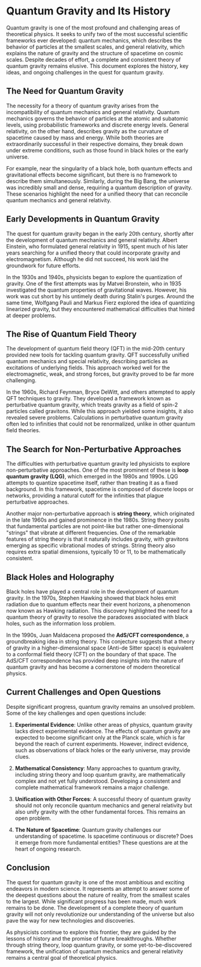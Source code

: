 # Quantum Gravity and Its History

Quantum gravity is one of the most profound and challenging areas of theoretical physics. It seeks to unify two of the most successful scientific frameworks ever developed: quantum mechanics, which describes the behavior of particles at the smallest scales, and general relativity, which explains the nature of gravity and the structure of spacetime on cosmic scales. Despite decades of effort, a complete and consistent theory of quantum gravity remains elusive. This document explores the history, key ideas, and ongoing challenges in the quest for quantum gravity.

## The Need for Quantum Gravity

The necessity for a theory of quantum gravity arises from the incompatibility of quantum mechanics and general relativity. Quantum mechanics governs the behavior of particles at the atomic and subatomic levels, using probabilistic frameworks and discrete energy levels. General relativity, on the other hand, describes gravity as the curvature of spacetime caused by mass and energy. While both theories are extraordinarily successful in their respective domains, they break down under extreme conditions, such as those found in black holes or the early universe.

For example, near the singularity of a black hole, both quantum effects and gravitational effects become significant, but there is no framework to describe them simultaneously. Similarly, during the Big Bang, the universe was incredibly small and dense, requiring a quantum description of gravity. These scenarios highlight the need for a unified theory that can reconcile quantum mechanics and general relativity.

## Early Developments in Quantum Gravity

The quest for quantum gravity began in the early 20th century, shortly after the development of quantum mechanics and general relativity. Albert Einstein, who formulated general relativity in 1915, spent much of his later years searching for a unified theory that could incorporate gravity and electromagnetism. Although he did not succeed, his work laid the groundwork for future efforts.

In the 1930s and 1940s, physicists began to explore the quantization of gravity. One of the first attempts was by Matvei Bronstein, who in 1935 investigated the quantum properties of gravitational waves. However, his work was cut short by his untimely death during Stalin's purges. Around the same time, Wolfgang Pauli and Markus Fierz explored the idea of quantizing linearized gravity, but they encountered mathematical difficulties that hinted at deeper problems.

## The Rise of Quantum Field Theory

The development of quantum field theory (QFT) in the mid-20th century provided new tools for tackling quantum gravity. QFT successfully unified quantum mechanics and special relativity, describing particles as excitations of underlying fields. This approach worked well for the electromagnetic, weak, and strong forces, but gravity proved to be far more challenging.

In the 1960s, Richard Feynman, Bryce DeWitt, and others attempted to apply QFT techniques to gravity. They developed a framework known as perturbative quantum gravity, which treats gravity as a field of spin-2 particles called gravitons. While this approach yielded some insights, it also revealed severe problems. Calculations in perturbative quantum gravity often led to infinities that could not be renormalized, unlike in other quantum field theories.

## The Search for Non-Perturbative Approaches

The difficulties with perturbative quantum gravity led physicists to explore non-perturbative approaches. One of the most prominent of these is **loop quantum gravity (LQG)**, which emerged in the 1980s and 1990s. LQG attempts to quantize spacetime itself, rather than treating it as a fixed background. In this framework, spacetime is composed of discrete loops or networks, providing a natural cutoff for the infinities that plague perturbative approaches.

Another major non-perturbative approach is **string theory**, which originated in the late 1960s and gained prominence in the 1980s. String theory posits that fundamental particles are not point-like but rather one-dimensional "strings" that vibrate at different frequencies. One of the remarkable features of string theory is that it naturally includes gravity, with gravitons emerging as specific vibrational modes of strings. String theory also requires extra spatial dimensions, typically 10 or 11, to be mathematically consistent.

## Black Holes and Holography

Black holes have played a central role in the development of quantum gravity. In the 1970s, Stephen Hawking showed that black holes emit radiation due to quantum effects near their event horizons, a phenomenon now known as Hawking radiation. This discovery highlighted the need for a quantum theory of gravity to resolve the paradoxes associated with black holes, such as the information loss problem.

In the 1990s, Juan Maldacena proposed the **AdS/CFT correspondence**, a groundbreaking idea in string theory. This conjecture suggests that a theory of gravity in a higher-dimensional space (Anti-de Sitter space) is equivalent to a conformal field theory (CFT) on the boundary of that space. The AdS/CFT correspondence has provided deep insights into the nature of quantum gravity and has become a cornerstone of modern theoretical physics.

## Current Challenges and Open Questions

Despite significant progress, quantum gravity remains an unsolved problem. Some of the key challenges and open questions include:

1. **Experimental Evidence**: Unlike other areas of physics, quantum gravity lacks direct experimental evidence. The effects of quantum gravity are expected to become significant only at the Planck scale, which is far beyond the reach of current experiments. However, indirect evidence, such as observations of black holes or the early universe, may provide clues.

2. **Mathematical Consistency**: Many approaches to quantum gravity, including string theory and loop quantum gravity, are mathematically complex and not yet fully understood. Developing a consistent and complete mathematical framework remains a major challenge.

3. **Unification with Other Forces**: A successful theory of quantum gravity should not only reconcile quantum mechanics and general relativity but also unify gravity with the other fundamental forces. This remains an open problem.

4. **The Nature of Spacetime**: Quantum gravity challenges our understanding of spacetime. Is spacetime continuous or discrete? Does it emerge from more fundamental entities? These questions are at the heart of ongoing research.

## Conclusion

The quest for quantum gravity is one of the most ambitious and exciting endeavors in modern science. It represents an attempt to answer some of the deepest questions about the nature of reality, from the smallest scales to the largest. While significant progress has been made, much work remains to be done. The development of a complete theory of quantum gravity will not only revolutionize our understanding of the universe but also pave the way for new technologies and discoveries.

As physicists continue to explore this frontier, they are guided by the lessons of history and the promise of future breakthroughs. Whether through string theory, loop quantum gravity, or some yet-to-be-discovered framework, the unification of quantum mechanics and general relativity remains a central goal of theoretical physics.